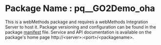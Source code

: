 # Package Name : pq__GO2Demo_oha
This is a webMethods package and requires a webMethods Integration Server to host it. Package versioning and configuration can be found in the package [manifest](./pq__GO2Demo_oha/manifest.v3) file. Service and API documentation is available on the package's home page http://&lt;server&gt;:&lt;port&gt;/&lt;packagename>.